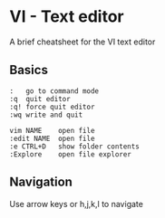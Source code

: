 # VI - Text editor
A brief cheatsheet for the VI text editor  

## Basics

    :	go to command mode
    :q	quit editor
    :q!	force quit editor
    :wq write and quit
      
    vim	NAME	open file 
    :edit NAME  open file 
    :e CTRL+D	show folder contents
    :Explore	open file explorer 
    
## Navigation
Use arrow keys or h,j,k,l to navigate   


